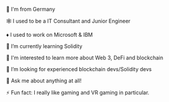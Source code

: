 🥨 I'm from Germany

🕸 I used to be a IT Consultant and Junior Engineer

♦ I used to work on Microsoft & IBM

🌱 I’m currently learning Solidity

👯 I'm interested to learn more about Web 3, DeFi and blockchain

🤔 I’m looking for experienced blockchain devs/Solidity devs

💬 Ask me about anything at all!

⚡ Fun fact: I really like gaming and VR gaming in particular.
